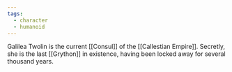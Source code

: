 ```yaml
---
tags:
  - character
  - humanoid
---
```

Galilea Twolin is the current [[Consul]] of the [[Callestian Empire]]. Secretly, she is the last [[Grython]] in existence, having been locked away for several thousand years.